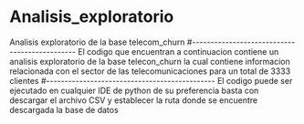# Analisis_exploratorio
Analisis exploratorio de la base telecom_churn
#----------------------------------------------
El codigo que encuentran a continuacion contiene un analisis exploratorio de la base telecon_churn la cual contiene informacion relacionada con el sector de las telecomunicaciones para un total de 3333 clientes
#----------------------------------------------
El codigo puede ser ejecutado en cualquier IDE de python de su preferencia basta con descargar el archivo CSV y establecer la ruta donde se encuentre descargada la base de datos

